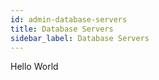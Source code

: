 ```yaml
---
id: admin-database-servers
title: Database Servers
sidebar_label: Database Servers
---
```


Hello World
